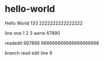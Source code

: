 # hello-world
Hello World 133 2222222222222222

line one 1 2 3 werw  67890

readedit  667868
666666666666666666666

branch read edit line 9
